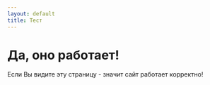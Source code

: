 ```yaml
---
layout: default
title: Тест
---
```

# Да, оно работает!
Если Вы видите эту страницу - значит сайт работает корректно!